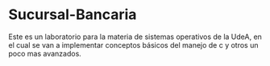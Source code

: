 Sucursal-Bancaria
=================

Este es un laboratorio para la materia de sistemas operativos de la UdeA, en el cual se van a implementar conceptos básicos del manejo de c y otros un poco mas avanzados. 
